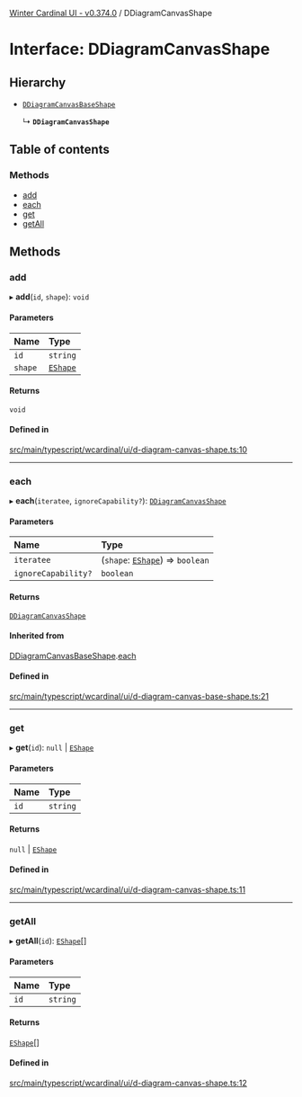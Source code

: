 [Winter Cardinal UI - v0.374.0](../index.md) / DDiagramCanvasShape

# Interface: DDiagramCanvasShape

## Hierarchy

- [`DDiagramCanvasBaseShape`](DDiagramCanvasBaseShape.md)

  ↳ **`DDiagramCanvasShape`**

## Table of contents

### Methods

- [add](DDiagramCanvasShape.md#add)
- [each](DDiagramCanvasShape.md#each)
- [get](DDiagramCanvasShape.md#get)
- [getAll](DDiagramCanvasShape.md#getall)

## Methods

### add

▸ **add**(`id`, `shape`): `void`

#### Parameters

| Name | Type |
| :------ | :------ |
| `id` | `string` |
| `shape` | [`EShape`](EShape.md) |

#### Returns

`void`

#### Defined in

[src/main/typescript/wcardinal/ui/d-diagram-canvas-shape.ts:10](https://github.com/winter-cardinal/winter-cardinal-ui/blob/v0.310.1/src/main/typescript/wcardinal/ui/d-diagram-canvas-shape.ts#L10)

___

### each

▸ **each**(`iteratee`, `ignoreCapability?`): [`DDiagramCanvasShape`](DDiagramCanvasShape.md)

#### Parameters

| Name | Type |
| :------ | :------ |
| `iteratee` | (`shape`: [`EShape`](EShape.md)) => `boolean` |
| `ignoreCapability?` | `boolean` |

#### Returns

[`DDiagramCanvasShape`](DDiagramCanvasShape.md)

#### Inherited from

[DDiagramCanvasBaseShape](DDiagramCanvasBaseShape.md).[each](DDiagramCanvasBaseShape.md#each)

#### Defined in

[src/main/typescript/wcardinal/ui/d-diagram-canvas-base-shape.ts:21](https://github.com/winter-cardinal/winter-cardinal-ui/blob/v0.310.1/src/main/typescript/wcardinal/ui/d-diagram-canvas-base-shape.ts#L21)

___

### get

▸ **get**(`id`): ``null`` \| [`EShape`](EShape.md)

#### Parameters

| Name | Type |
| :------ | :------ |
| `id` | `string` |

#### Returns

``null`` \| [`EShape`](EShape.md)

#### Defined in

[src/main/typescript/wcardinal/ui/d-diagram-canvas-shape.ts:11](https://github.com/winter-cardinal/winter-cardinal-ui/blob/v0.310.1/src/main/typescript/wcardinal/ui/d-diagram-canvas-shape.ts#L11)

___

### getAll

▸ **getAll**(`id`): [`EShape`](EShape.md)[]

#### Parameters

| Name | Type |
| :------ | :------ |
| `id` | `string` |

#### Returns

[`EShape`](EShape.md)[]

#### Defined in

[src/main/typescript/wcardinal/ui/d-diagram-canvas-shape.ts:12](https://github.com/winter-cardinal/winter-cardinal-ui/blob/v0.310.1/src/main/typescript/wcardinal/ui/d-diagram-canvas-shape.ts#L12)
